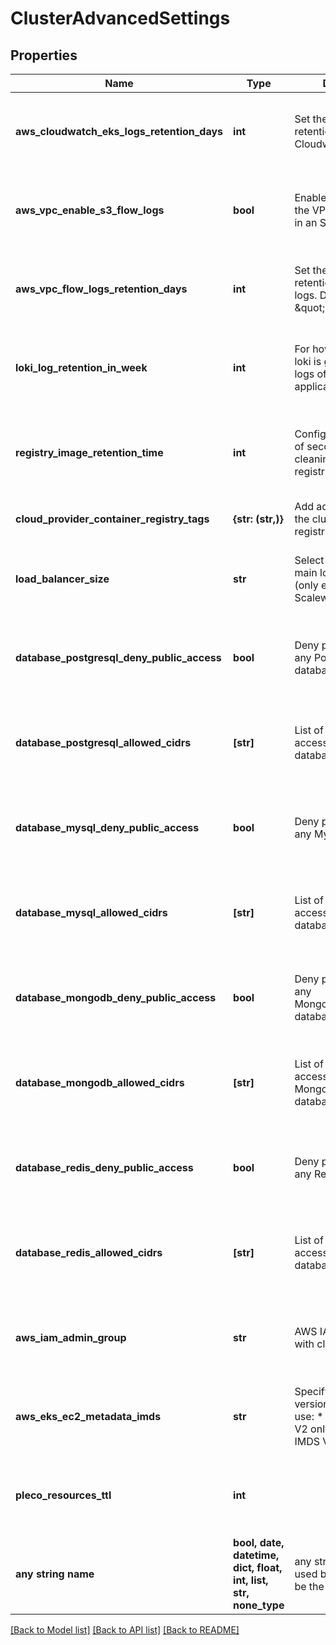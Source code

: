 # ClusterAdvancedSettings


## Properties
Name | Type | Description | Notes
------------ | ------------- | ------------- | -------------
**aws_cloudwatch_eks_logs_retention_days** | **int** | Set the number of retention days for EKS Cloudwatch logs | [optional]  if omitted the server will use the default value of 90
**aws_vpc_enable_s3_flow_logs** | **bool** | Enable flow logs for on the VPC and store them in an S3 bucket | [optional]  if omitted the server will use the default value of False
**aws_vpc_flow_logs_retention_days** | **int** | Set the number of retention days for flow logs. Disable with value \&quot;0\&quot; | [optional]  if omitted the server will use the default value of 365
**loki_log_retention_in_week** | **int** | For how long in week loki is going to keep logs of your applications | [optional]  if omitted the server will use the default value of 12
**registry_image_retention_time** | **int** | Configure the number of seconds before cleaning images in the registry | [optional]  if omitted the server will use the default value of 31536000
**cloud_provider_container_registry_tags** | **{str: (str,)}** | Add additional tags on the cluster dedicated registry | [optional] 
**load_balancer_size** | **str** | Select the size of the main load_balancer (only effective for Scaleway) | [optional]  if omitted the server will use the default value of "lb-s"
**database_postgresql_deny_public_access** | **bool** | Deny public access to any PostgreSQL database | [optional]  if omitted the server will use the default value of False
**database_postgresql_allowed_cidrs** | **[str]** | List of CIDRs allowed to access the PostgreSQL database | [optional]  if omitted the server will use the default value of ["0.0.0.0/0"]
**database_mysql_deny_public_access** | **bool** | Deny public access to any MySql database | [optional]  if omitted the server will use the default value of False
**database_mysql_allowed_cidrs** | **[str]** | List of CIDRs allowed to access the MySql database | [optional]  if omitted the server will use the default value of ["0.0.0.0/0"]
**database_mongodb_deny_public_access** | **bool** | Deny public access to any MongoDB/DocumentDB database | [optional]  if omitted the server will use the default value of False
**database_mongodb_allowed_cidrs** | **[str]** | List of CIDRs allowed to access the MongoDB/DocumentDB database | [optional]  if omitted the server will use the default value of ["0.0.0.0/0"]
**database_redis_deny_public_access** | **bool** | Deny public access to any Redis database | [optional]  if omitted the server will use the default value of False
**database_redis_allowed_cidrs** | **[str]** | List of CIDRs allowed to access the Redis database | [optional]  if omitted the server will use the default value of ["0.0.0.0/0"]
**aws_iam_admin_group** | **str** | AWS IAM group name with cluster access | [optional]  if omitted the server will use the default value of "Admins"
**aws_eks_ec2_metadata_imds** | **str** | Specify the [IMDS](https://docs.aws.amazon.com/AWSEC2/latest/UserGuide/ec2-instance-metadata.html) version you want to use:   * &#x60;required&#x60;: IMDS V2 only   * &#x60;optional&#x60;: IMDS V1 + V2  | [optional]  if omitted the server will use the default value of "optional"
**pleco_resources_ttl** | **int** |  | [optional]  if omitted the server will use the default value of -1
**any string name** | **bool, date, datetime, dict, float, int, list, str, none_type** | any string name can be used but the value must be the correct type | [optional]

[[Back to Model list]](../README.md#documentation-for-models) [[Back to API list]](../README.md#documentation-for-api-endpoints) [[Back to README]](../README.md)


